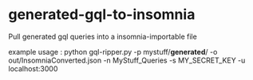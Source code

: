 # generated-gql-to-insomnia
Pull generated gql queries into a insomnia-importable file

example usage :
python gql-ripper.py -p mystuff/__generated__/ -o out/InsomniaConverted.json -n MyStuff_Queries -s MY_SECRET_KEY -u localhost:3000